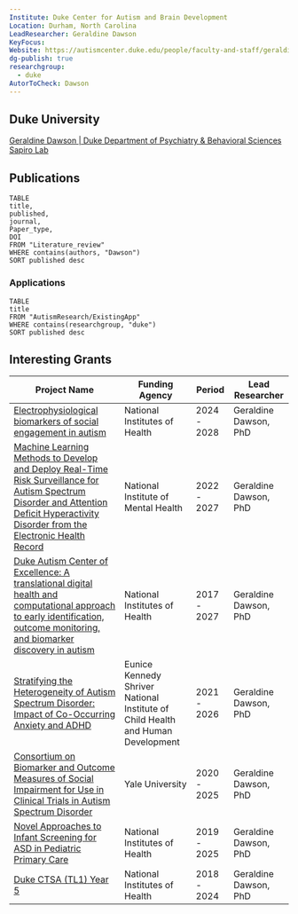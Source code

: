 ```yaml
---
Institute: Duke Center for Autism and Brain Development
Location: Durham, North Carolina
LeadResearcher: Geraldine Dawson
KeyFocus: 
Website: https://autismcenter.duke.edu/people/faculty-and-staff/geraldine-dawson
dg-publish: true
researchgroup:
  - duke
AutorToCheck: Dawson
---
```



## Duke University

[Geraldine Dawson | Duke Department of Psychiatry & Behavioral Sciences](https://psychiatry.duke.edu/profile/geraldine-dawson)
[Sapiro Lab](https://sapirolab.pratt.duke.edu/)

## Publications

```dataview 
TABLE 
title, 
published,
journal,
Paper_type,
DOI
FROM "Literature_review"
WHERE contains(authors, "Dawson")
SORT published desc 
```

### Applications

```dataview 
TABLE 
title
FROM "AutismResearch/ExistingApp"
WHERE contains(researchgroup, "duke")
SORT published desc 
```


## Interesting Grants

| Project Name                                                                                                                                                                                                                             | Funding Agency                                                                  | Period      | Lead Researcher       |
| ---------------------------------------------------------------------------------------------------------------------------------------------------------------------------------------------------------------------------------------- | ------------------------------------------------------------------------------- | ----------- | --------------------- |
| [Electrophysiological biomarkers of social engagement in autism](https://scholars.duke.edu/individual/gra287798)                                                                                                                         | National Institutes of Health                                                   | 2024 - 2028 | Geraldine Dawson, PhD |
| [Machine Learning Methods to Develop and Deploy Real-Time Risk Surveillance for Autism Spectrum Disorder and Attention Deficit Hyperactivity Disorder from the Electronic Health Record](https://scholars.duke.edu/individual/gra293697) | National Institute of Mental Health                                             | 2022 - 2027 | Geraldine Dawson, PhD |
| [Duke Autism Center of Excellence: A translational digital health and computational approach to early identification, outcome monitoring, and biomarker discovery in autism](https://scholars.duke.edu/individual/gra292391)             | National Institutes of Health                                                   | 2017 - 2027 | Geraldine Dawson, PhD |
| [Stratifying the Heterogeneity of Autism Spectrum Disorder: Impact of Co-Occurring Anxiety and ADHD](https://scholars.duke.edu/individual/gra291951)                                                                                     | Eunice Kennedy Shriver National Institute of Child Health and Human Development | 2021 - 2026 | Geraldine Dawson, PhD |
| [Consortium on Biomarker and Outcome Measures of Social Impairment for Use in Clinical Trials in Autism Spectrum Disorder](https://scholars.duke.edu/individual/gra292029)                                                               | Yale University                                                                 | 2020 - 2025 | Geraldine Dawson, PhD |
| [Novel Approaches to Infant Screening for ASD in Pediatric Primary Care](https://scholars.duke.edu/individual/gra283301)                                                                                                                 | National Institutes of Health                                                   | 2019 - 2025 | Geraldine Dawson, PhD |
| [Duke CTSA (TL1) Year 5](https://scholars.duke.edu/individual/gra272153)                                                                                                                                                                 | National Institutes of Health                                                   | 2018 - 2024 | Geraldine Dawson, PhD |

